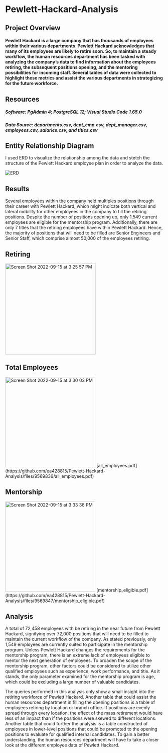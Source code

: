 # Pewlett-Hackard-Analysis

## Project Overview ##
#### Pewlett Hackard is a large company that has thousands of employees within their various departments. Pewlett Hackard acknowledges that many of its employees are likely to retire soon. So, to maintain a steady workflow, the human resources department has been tasked with analyzing the company’s data to find information about the employees retiring, the subsequent positions opening, and the mentoring possibilities for incoming staff. Several tables of data were collected to highlight these metrics and assist the various departments in strategizing for the future workforce.

## Resources ##
##### Software: PgAdmin 4; PostgreSQL 12; Visual Studio Code 1.65.0
##### Data Source: departments.csv, dept_emp.csv, dept_manager.csv, employees.csv, salaries.csv, and titles.csv

## Entity Relationship Diagram
I used ERD to visualize the relationship among the data and stetch the structure of the Pewlett Hackard employee plan in order to analyze the data.

![ERD](https://user-images.githubusercontent.com/62758795/190259358-2f7b3330-e66b-4657-8c62-0a08084ebeff.png)

## Results
Several employees within the company held multiples positions through their career with Pewlett Hackard, which might indicate both vertical and lateral mobility for other employees in the company to fill the retiring positions.
Despite the number of positions opening up, only 1,549 current employees are eligible for the mentorship program. 
Additionally, there are only 7 titles that the retiring employees have within Pewlett Hackard. 
Hence, the majority of positions that will need to be filled are Senior Engineers and Senior Staff, which comprise almost 50,000 of the employees retiring.

## Retiring 
<img width="289" alt="Screen Shot 2022-09-15 at 3 25 57 PM" src="https://user-images.githubusercontent.com/62758795/190492059-dd649ff5-ec41-402c-961b-4d2a387d9c18.png">

## Total Employees
<img width="287" alt="Screen Shot 2022-09-15 at 3 30 03 PM" src="https://user-images.githubusercontent.com/62758795/190492752-61d1d83f-61ea-4847-8ced-c1bc1d16d619.png">
[all_employees.pdf](https://github.com/ea428815/Pewlett-Hackard-Analysis/files/9569836/all_employees.pdf)

## Mentorship 
<img width="287" alt="Screen Shot 2022-09-15 at 3 33 36 PM" src="https://user-images.githubusercontent.com/62758795/190493210-4a0380ee-d47d-4719-8d25-92ec5438de74.png">
[mentorship_eligible.pdf](https://github.com/ea428815/Pewlett-Hackard-Analysis/files/9569847/mentorship_eligible.pdf)

## Analysis
A total of 72,458 employees with be retiring in the near future from Pewlett Hackard, signifying over 72,000 positions that will need to be filled to maintain the current workflow of the company. As stated previously, only 1,549 employees are currently suited to participate in the mentorship program. Unless Pewlett Hackard changes the requirements for the mentorship program, there is an extreme lack of employees eligible to mentor the next generation of employees. To broaden the scope of the mentorship program, other factors could be considered to utilize other qualified employees such as experience, work performance, and title. As it stands, the only parameter examined for the mentorship program is age, which could be excluding a large number of valuable candidates.

The queries performed in this analysis only show a small insight into the retiring workforce of Pewlett Hackard. Another table that could assist the human resources department in filling the opening positions is a table of employees retiring by location or branch office. If positions are evenly spread through every location, the effect of the mass retirement would have less of an impact than if the positions were skewed to different locations. Another table that could further the analysis is a table constructed of employees in lower-level positions that could be promoted to the opening positions to evaluate for qualified internal candidates. To gain a better understanding, the human resources department will have to take a closer look at the different employee data of Pewlett Hackard.

